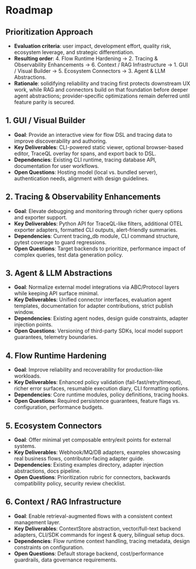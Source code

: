 # Roadmap

## Prioritization Approach
- **Evaluation criteria**: user impact, development effort, quality risk, ecosystem leverage, and strategic differentiation.
- **Resulting order**: 4. Flow Runtime Hardening → 2. Tracing & Observability Enhancements → 6. Context / RAG Infrastructure → 1. GUI / Visual Builder → 5. Ecosystem Connectors → 3. Agent & LLM Abstractions.
- **Rationale**: solidifying reliability and tracing first protects downstream UX work, while RAG and connectors build on that foundation before deeper agent abstractions; provider-specific optimizations remain deferred until feature parity is secured.

## 1. GUI / Visual Builder
- **Goal**: Provide an interactive view for flow DSL and tracing data to improve discoverability and authoring.
- **Key Deliverables**: CLI-powered static viewer, optional browser-based editor, TraceQL overlay for spans, and export back to DSL.
- **Dependencies**: Existing CLI runtime, tracing database API, documentation for user workflows.
- **Open Questions**: Hosting model (local vs. bundled server), authentication needs, alignment with design guidelines.

## 2. Tracing & Observability Enhancements
- **Goal**: Elevate debugging and monitoring through richer query options and exporter support.
- **Key Deliverables**: Python API for TraceQL-like filters, additional OTEL exporter adapters, formatted CLI outputs, alert-friendly summaries.
- **Dependencies**: Current tracing_db module, CLI command structure, pytest coverage to guard regressions.
- **Open Questions**: Target backends to prioritize, performance impact of complex queries, test data generation policy.

## 3. Agent & LLM Abstractions
- **Goal**: Normalize external model integrations via ABC/Protocol layers while keeping API surface minimal.
- **Key Deliverables**: Unified connector interfaces, evaluation agent templates, documentation for adapter contributions, strict publish window.
- **Dependencies**: Existing agent nodes, design guide constraints, adapter injection points.
- **Open Questions**: Versioning of third-party SDKs, local model support guarantees, telemetry boundaries.

## 4. Flow Runtime Hardening
- **Goal**: Improve reliability and recoverability for production-like workloads.
- **Key Deliverables**: Enhanced policy validation (fail-fast/retry/timeout), richer error surfaces, resumable execution diary, CLI formatting options.
- **Dependencies**: Core runtime modules, policy definitions, tracing hooks.
- **Open Questions**: Required persistence guarantees, feature flags vs. configuration, performance budgets.

## 5. Ecosystem Connectors
- **Goal**: Offer minimal yet composable entry/exit points for external systems.
- **Key Deliverables**: Webhook/MQ/DB adapters, examples showcasing real business flows, contributor-facing adapter guide.
- **Dependencies**: Existing examples directory, adapter injection abstractions, docs pipeline.
- **Open Questions**: Prioritization rubric for connectors, backwards compatibility policy, security review checklist.

## 6. Context / RAG Infrastructure
- **Goal**: Enable retrieval-augmented flows with a consistent context management layer.
- **Key Deliverables**: ContextStore abstraction, vector/full-text backend adapters, CLI/SDK commands for ingest & query, bilingual setup docs.
- **Dependencies**: Flow runtime context handling, tracing metadata, design constraints on configuration.
- **Open Questions**: Default storage backend, cost/performance guardrails, data governance requirements.
